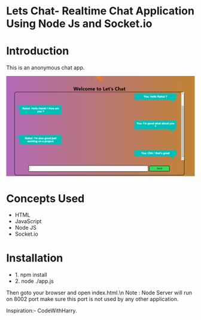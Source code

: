 # Lets Chat- Realtime Chat Application Using Node Js and Socket.io
# Introduction
This is an anonymous chat app.

![](img/screenshot.png)

# Concepts Used
<ul>
  <li>HTML</>
  <li>JavaScript</>
  <li>Node JS</>
  <li>Socket.io</>
</ul>

# Installation
<ul>
  <li>1. npm install</>
  <li>2. node ./app.js</>
</ul>
Then goto your browser and open index.html.\n Note : Node Server will run on 8002 port make sure this port is not used by any other application.


Inspiration:- CodeWithHarry.
